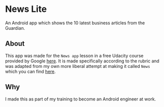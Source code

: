 # News Lite 
An Android app which shows the 10 latest business articles from the Guardian.

## About

This app was made for the `News app` lesson in a free Udacity course provided by Google [here](https://www.udacity.com/course/android-basics-networking--ud843). It is made specifically according to the rubric and was adapted from my own more liberal attempt at making it called `News` which you can find [here](https://github.com/Phobez/News).

## Why

I made this as part of my training to become an Android engineer at work.

